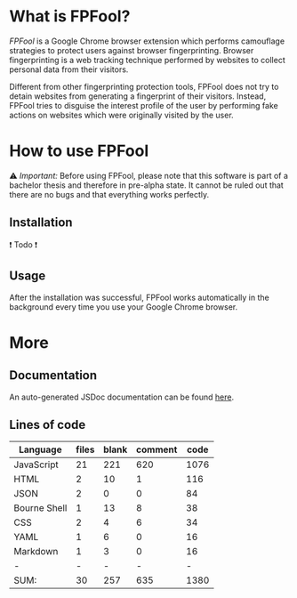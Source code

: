# What is FPFool?
_FPFool_ is a Google Chrome browser extension which performs camouflage strategies to protect
users against browser fingerprinting. Browser fingerprinting is a web tracking technique
performed by websites to collect personal data from their visitors.

Different from other fingerprinting protection tools, FPFool does not try to detain websites
from generating a fingerprint of their visitors. Instead, FPFool tries to disguise the
interest profile of the user by performing fake actions on websites which were originally
visited by the user.

# How to use FPFool
:warning: *Important:* Before using FPFool, please note that this software is part of a bachelor
thesis and therefore in pre-alpha state. It cannot be ruled out that there are no bugs and that
everything works perfectly.

## Installation
:exclamation: Todo :exclamation:

## Usage
After the installation was successful, FPFool works automatically in the background every time
you use your Google Chrome browser.

# More
## Documentation
An auto-generated JSDoc documentation can be found [here](https://malte311.github.io/FPFool/).

## Lines of code
|Language                     |files          |blank        |comment           |code|
|-----------------------------|---------------|-------------|------------------|----|
|JavaScript                   |   21          |  221        |    620           |1076|
|HTML                         |    2          |   10        |      1           | 116|
|JSON                         |    2          |    0        |      0           |  84|
|Bourne Shell                 |    1          |   13        |      8           |  38|
|CSS                          |    2          |    4        |      6           |  34|
|YAML                         |    1          |    6        |      0           |  16|
|Markdown                     |    1          |    3        |      0           |  16|
|-                            |-              |-            |-                 |-   |
|SUM:                         |   30          |  257        |    635           |1380|
